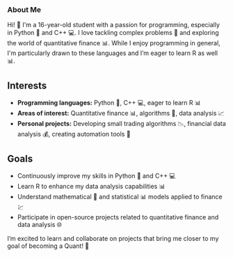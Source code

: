 ### About Me

Hi! 👋 I'm a 16-year-old student with a passion for programming, especially in Python 🐍 and C++ 💻. I love tackling complex problems 🧩 and exploring the world of quantitative finance 📊. While I enjoy programming in general, I'm particularly drawn to these languages and I’m eager to learn R as well 📊.

## Interests

- **Programming languages:** Python 🐍, C++ 💻, eager to learn R 📊
- **Areas of interest:** Quantitative finance 📊, algorithms 🧩, data analysis 📈
- **Personal projects:** Developing small trading algorithms 📉, financial data analysis 💰, creating automation tools 🤖

## Goals

- Continuously improve my skills in Python 🐍 and C++ 💻
- Learn R to enhance my data analysis capabilities 📊
- Understand mathematical 📐 and statistical 📊 models applied to finance 💹
- Participate in open-source projects related to quantitative finance and data analysis 🌐

I’m excited to learn and collaborate on projects that bring me closer to my goal of becoming a Quant! 🚀

